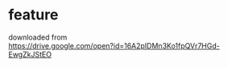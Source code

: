 # feature
downloaded from  
	https://drive.google.com/open?id=16A2pIDMn3Ko1fpQVr7HGd-EwgZkJStEO
	


 

